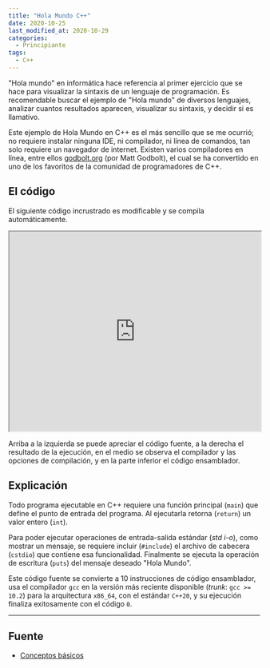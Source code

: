 ```yaml
---
title: "Hola Mundo C++"
date: 2020-10-25
last_modified_at: 2020-10-29
categories:
  - Principiante
tags:
  - C++
---
```


"Hola mundo" en informática hace referencia al primer ejercicio que se hace 
para visualizar la sintaxis de un lenguaje de programación.
Es recomendable buscar el ejemplo de "Hola mundo" de diversos lenguajes, analizar
cuantos resultados aparecen, visualizar su sintaxis, y decidir si es llamativo.

Este ejemplo de Hola Mundo en C++ es el más sencillo que se me ocurrió; 
no requiere instalar ninguna IDE, ni compilador, ni línea de comandos, 
tan solo requiere un navegador de internet.
Existen varios compiladores en línea, entre ellos [godbolt.org](https://godbolt.org/) (por Matt Godbolt),
 el cual se ha convertido en uno de los favoritos de la comunidad de programadores de C++.

## El código

El siguiente código incrustrado es modificable y se compila automáticamente.

<div>
<iframe width="100%" height="400px" 
    src="https://godbolt.org/e?hideEditorToolbars=true#g:!((g:!((g:!((g:!((h:codeEditor,i:(fontScale:10,j:1,lang:c%2B%2B,source:'%23include+%3Ccstdio%3E%0A%0Aint+main()%0A%7B%0A++puts(%22Hola+Mundo%22)%3B%0A%0A++return+0%3B%0A%7D%0A'),l:'5',n:'0',o:'C%2B%2B+source+%231',t:'0')),k:54.17156286721503,l:'4',n:'0',o:'',s:0,t:'0'),(g:!((h:output,i:(compiler:1,editor:1,fontScale:10,wrap:'1'),l:'5',n:'0',o:'%231+with+x86-64+gcc+(trunk)',t:'0')),header:(),k:45.828437132784956,l:'4',m:100,n:'0',o:'',s:0,t:'0')),l:'2',m:34.40860215053764,n:'0',o:'',t:'0'),(g:!((h:compiler,i:(compiler:gsnapshot,filters:(b:'0',binary:'1',commentOnly:'0',demangle:'0',directives:'0',execute:'0',intel:'0',libraryCode:'1',trim:'1'),fontScale:10,j:1,lang:c%2B%2B,libs:!(),options:'-std%3Dc%2B%2B20',source:1),l:'5',n:'0',o:'x86-64+gcc+(trunk)+(Editor+%231,+Compiler+%231)+C%2B%2B',t:'0')),header:(),l:'4',m:65.59139784946237,n:'0',o:'',s:0,t:'0')),l:'3',n:'0',o:'',t:'0')),version:4"></iframe>
</div>

Arriba a la izquierda se puede apreciar el código fuente, a la derecha el resultado de la 
ejecución, en el medio se observa el compilador y las opciones de compilación, 
y en la parte inferior el código ensamblador. 

## Explicación

Todo programa ejecutable en C++ requiere una función principal (`main`) que define el punto
de entrada del programa. Al ejecutarla retorna (`return`) un valor entero (`int`).

Para poder ejecutar operaciones de entrada-salida estándar (_std i-o_), como mostrar un mensaje, 
se requiere incluir (`#include`) el archivo de cabecera (`cstdio`) que contiene esa funcionalidad.
Finalmente se ejecuta la operación de escritura (`puts`) del mensaje deseado "Hola Mundo". 

Este código fuente se convierte a 10 instrucciones de código ensamblador, usa el compilador
`gcc` en la versión más reciente disponible (_trunk_: `gcc >= 10.2`) para la arquitectura `x86_64`, con el 
estándar `C++20`, y su ejecución finaliza exitosamente con el código `0`.

---
## Fuente
- [Conceptos básicos](https://es.cppreference.com/w/cpp/language/basic_concepts)